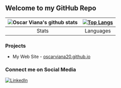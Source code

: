 ## Welcome to my GitHub Repo

| ![Oscar Viana's github stats](https://github-readme-stats.vercel.app/api?username=OscarViana20&show_icons=true&hide_border=false&title_color=1e85e6&icon_color=1dd1a1&bg_color=fdfdfb&text_color=272c4a) | [![Top Langs](https://github-readme-stats.vercel.app/api/top-langs/?username=OscarViana20&layout=compact)](https://github.com/OscarViana20/github-readme-stats) |
| :----------------------------------------------------------: | :----------------------------------------------------------: |
|                            Stats                             |                          Languages                           |

### Projects

- My Web Site - [oscarviana20.github.io](https://oscarviana20.github.io/)

### Connect me on Social Media

[![LinkedIn](https://img.shields.io/badge/LinkedIn-0077B5?style=for-the-badge&logo=linkedin&logoColor=white)](https://www.linkedin.com/in/oscarviana20/)

<!--
**OscarViana20/OscarViana20** is a ✨ _special_ ✨ repository because its `README.md` (this file) appears on your GitHub profile.

Here are some ideas to get you started:

- 🔭 I’m currently working on ...
- 🌱 I’m currently learning ...
- 👯 I’m looking to collaborate on ...
- 🤔 I’m looking for help with ...
- 💬 Ask me about ...
- 📫 How to reach me: ...
- 😄 Pronouns: ...
- ⚡ Fun fact: ...
-->

